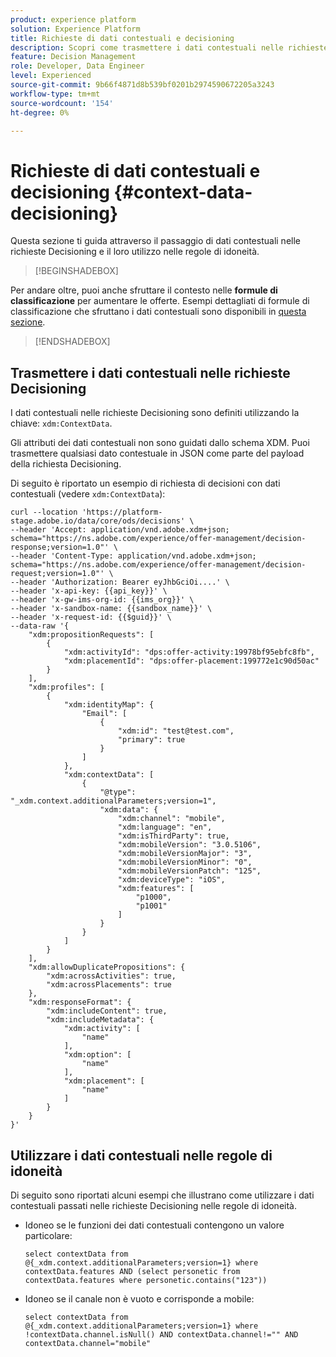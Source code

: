```yaml
---
product: experience platform
solution: Experience Platform
title: Richieste di dati contestuali e decisioning
description: Scopri come trasmettere i dati contestuali nelle richieste Decisioning.
feature: Decision Management
role: Developer, Data Engineer
level: Experienced
source-git-commit: 9b66f4871d8b539bf0201b2974590672205a3243
workflow-type: tm+mt
source-wordcount: '154'
ht-degree: 0%

---
```



# Richieste di dati contestuali e decisioning {#context-data-decisioning}

Questa sezione ti guida attraverso il passaggio di dati contestuali nelle richieste Decisioning e il loro utilizzo nelle regole di idoneità.

>[!BEGINSHADEBOX]

Per andare oltre, puoi anche sfruttare il contesto nelle **formule di classificazione** per aumentare le offerte. Esempi dettagliati di formule di classificazione che sfruttano i dati contestuali sono disponibili in [questa sezione](../offers/ranking/create-ranking-formulas.md#context-data).

>[!ENDSHADEBOX]

## Trasmettere i dati contestuali nelle richieste Decisioning

I dati contestuali nelle richieste Decisioning sono definiti utilizzando la chiave: `xdm:ContextData`.

Gli attributi dei dati contestuali non sono guidati dallo schema XDM. Puoi trasmettere qualsiasi dato contestuale in JSON come parte del payload della richiesta Decisioning.

Di seguito è riportato un esempio di richiesta di decisioni con dati contestuali (vedere `xdm:ContextData`):

```
curl --location 'https://platform-stage.adobe.io/data/core/ods/decisions' \
--header 'Accept: application/vnd.adobe.xdm+json; schema="https://ns.adobe.com/experience/offer-management/decision-response;version=1.0"' \
--header 'Content-Type: application/vnd.adobe.xdm+json; schema="https://ns.adobe.com/experience/offer-management/decision-request;version=1.0"' \
--header 'Authorization: Bearer eyJhbGciOi....' \
--header 'x-api-key: {{api_key}}' \
--header 'x-gw-ims-org-id: {{ims_org}}' \
--header 'x-sandbox-name: {{sandbox_name}}' \
--header 'x-request-id: {{$guid}}' \
--data-raw '{
    "xdm:propositionRequests": [
        {
            "xdm:activityId": "dps:offer-activity:19978bf95ebfc8fb",
            "xdm:placementId": "dps:offer-placement:199772e1c90d50ac"
        }
    ],
    "xdm:profiles": [
        {
            "xdm:identityMap": {
                "Email": [
                    {
                        "xdm:id": "test@test.com",
                        "primary": true
                    }
                ]
            },
            "xdm:contextData": [
                {
                    "@type": "_xdm.context.additionalParameters;version=1",
                    "xdm:data": {
                        "xdm:channel": "mobile",
                        "xdm:language": "en",
                        "xdm:isThirdParty": true,
                        "xdm:mobileVersion": "3.0.5106",
                        "xdm:mobileVersionMajor": "3",
                        "xdm:mobileVersionMinor": "0",
                        "xdm:mobileVersionPatch": "125",
                        "xdm:deviceType": "iOS",
                        "xdm:features": [
                            "p1000",
                            "p1001"
                        ]
                    }
                }
            ]
        }
    ],
    "xdm:allowDuplicatePropositions": {
        "xdm:acrossActivities": true,
        "xdm:acrossPlacements": true
    },
    "xdm:responseFormat": {
        "xdm:includeContent": true,
        "xdm:includeMetadata": {
            "xdm:activity": [
                "name"
            ],
            "xdm:option": [
                "name"
            ],
            "xdm:placement": [
                "name"
            ]
        }
    }
}'
```

## Utilizzare i dati contestuali nelle regole di idoneità

Di seguito sono riportati alcuni esempi che illustrano come utilizzare i dati contestuali passati nelle richieste Decisioning nelle regole di idoneità.

* Idoneo se le funzioni dei dati contestuali contengono un valore particolare:

  ```
  select contextData from @{_xdm.context.additionalParameters;version=1} where contextData.features AND (select personetic from contextData.features where personetic.contains("123"))
  ```

* Idoneo se il canale non è vuoto e corrisponde a mobile:

  ```
  select contextData from @{_xdm.context.additionalParameters;version=1} where !contextData.channel.isNull() AND contextData.channel!="" AND contextData.channel="mobile"
  ```
